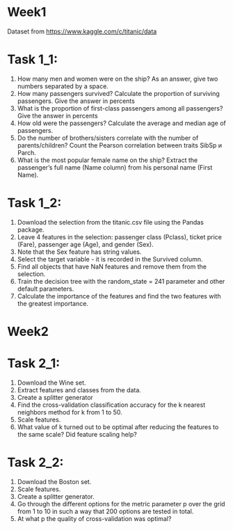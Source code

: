 # Week1
Dataset from https://www.kaggle.com/c/titanic/data
# Task 1_1:
1. How many men and women were on the ship? As an answer, give two numbers separated by a space.
2. How many passengers survived? Calculate the proportion of surviving passengers.
Give the answer in percents
3. What is the proportion of first-class passengers among all passengers?
Give the answer in percents
4. How old were the passengers? Calculate the average and median age of passengers.
5. Do the number of brothers/sisters correlate with the number of parents/children?
Count the Pearson correlation between traits SibSp и Parch.
6. What is the most popular female name on the ship?
Extract the passenger’s full name (Name column) from his personal name (First Name).

# Task 1_2:
1. Download the selection from the titanic.csv file using the Pandas package.
2. Leave 4 features in the selection:
passenger class (Pclass), ticket price (Fare), passenger age (Age), and gender (Sex).
3. Note that the Sex feature has string values.
4. Select the target variable - it is recorded in the Survived column.
5. Find all objects that have NaN features and remove them from the selection.
6. Train the decision tree with the random_state = 241 parameter and other default parameters.
7. Calculate the importance of the features and find the two features with the greatest importance.

# Week2
# Task 2_1:
1. Download the Wine set.
2. Extract features and classes from the data.
3. Create a splitter generator
4. Find the cross-validation classification accuracy for the k nearest neighbors method for k from 1 to 50.
5. Scale features.
6. What value of k turned out to be optimal after reducing the features to the same scale? Did feature scaling help?

# Task 2_2:
1. Download the Boston set.
2. Scale features.
3. Create a splitter generator.
4. Go through the different options for the metric parameter p over the grid
   from 1 to 10 in such a way that 200 options are tested in total.
5. At what p the quality of cross-validation was optimal?
